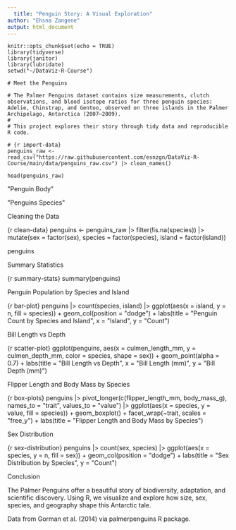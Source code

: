 ```yaml
---
  title: "Penguin Story: A Visual Exploration"
author: "Ehsna Zangene"
output: html_document
---
```


```{r setup, include=FALSE}
knitr::opts_chunk$set(echo = TRUE)
library(tidyverse)
library(janitor)
library(lubridate)
setwd("~/DataViz-R-Course")

# Meet the Penguins

# The Palmer Penguins dataset contains size measurements, clutch observations, and blood isotope ratios for three penguin species: Adelie, Chinstrap, and Gentoo, observed on three islands in the Palmer Archipelago, Antarctica (2007–2009).
#
# This project explores their story through tidy data and reproducible R code.

# {r import-data}
penguins_raw <- read_csv("https://raw.githubusercontent.com/esnzgn/DataViz-R-Course/main/data/penguins_raw.csv") |> clean_names()

head(penguins_raw)
```

"Penguin Body"

"Penguins Species"

Cleaning the Data

{r clean-data}
penguins <- penguins_raw |>
  filter(!is.na(species)) |>
  mutate(sex = factor(sex), species = factor(species), island = factor(island))

penguins

Summary Statistics

{r summary-stats}
summary(penguins)

Penguin Population by Species and Island

{r bar-plot}
penguins |>
  count(species, island) |>
  ggplot(aes(x = island, y = n, fill = species)) +
  geom_col(position = "dodge") +
  labs(title = "Penguin Count by Species and Island", x = "Island", y = "Count")

Bill Length vs Depth

{r scatter-plot}
ggplot(penguins, aes(x = culmen_length_mm, y = culmen_depth_mm, color = species, shape = sex)) +
  geom_point(alpha = 0.7) +
  labs(title = "Bill Length vs Depth", x = "Bill Length (mm)", y = "Bill Depth (mm)")

Flipper Length and Body Mass by Species

{r box-plots}
penguins |>
  pivot_longer(c(flipper_length_mm, body_mass_g), names_to = "trait", values_to = "value") |>
  ggplot(aes(x = species, y = value, fill = species)) +
  geom_boxplot() +
  facet_wrap(~trait, scales = "free_y") +
  labs(title = "Flipper Length and Body Mass by Species")

Sex Distribution

{r sex-distribution}
penguins |>
  count(sex, species) |>
  ggplot(aes(x = species, y = n, fill = sex)) +
  geom_col(position = "dodge") +
  labs(title = "Sex Distribution by Species", y = "Count")

Conclusion

The Palmer Penguins offer a beautiful story of biodiversity, adaptation, and scientific discovery. Using R, we visualize and explore how size, sex, species, and geography shape this Antarctic tale.

Data from Gorman et al. (2014) via palmerpenguins R package.
